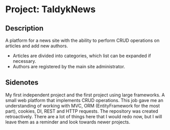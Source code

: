 # Project: TaldykNews
## Description
A platform for a news site with the ability to perform CRUD operations on articles and add new authors. 
- Articles are divided into categories, which list can be expanded if necessary.
- Authors are registered by the main site administrator.
## Sidenotes
My first independent project and the first project using large frameworks. A small web platform that implements CRUD operations. This job gave me an understanding of working with MVC, ORM (EntityFramework for the most part), cookies, DI, REST and HTTP requests.
The repository was created retroactively. There are a lot of things here that I would redo now, but I will leave them as a reminder and look towards newer projects.
